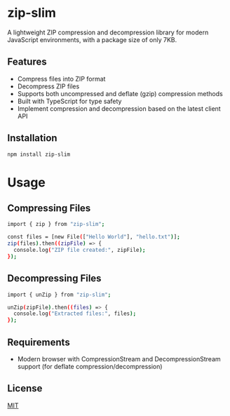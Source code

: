 # zip-slim

A lightweight ZIP compression and decompression library for modern JavaScript environments, with a package size of only 7KB.

## Features
- Compress files into ZIP format
- Decompress ZIP files
- Supports both uncompressed and deflate (gzip) compression methods
- Built with TypeScript for type safety
- Implement compression and decompression based on the latest client API

## Installation

```bash
npm install zip-slim
```

# Usage
## Compressing Files

```bash
import { zip } from "zip-slim";

const files = [new File(["Hello World"], "hello.txt")];
zip(files).then((zipFile) => {
  console.log("ZIP file created:", zipFile);
});
```

## Decompressing Files

```bash
import { unZip } from "zip-slim";

unZip(zipFile).then((files) => {
  console.log("Extracted files:", files);
});
```

## Requirements
- Modern browser with CompressionStream and DecompressionStream support (for deflate compression/decompression)

## License

[MIT](/LICENSE)